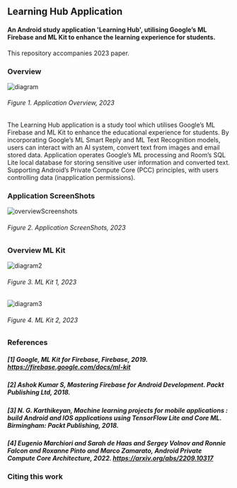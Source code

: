 ## Learning Hub Application
#### An Android study application 'Learning Hub', utilising Google’s ML Firebase and ML Kit to enhance the learning experience for students.

This repository accompanies 2023 paper.

### Overview
![diagram](https://github.com/leakydishes/LearningHubApplication/assets/79079577/a37944b5-e449-4b85-813e-1d772bb29e2c)
###### Figure 1. Application Overview, 2023


The Learning Hub application is a study tool which utilises Google’s ML Firebase and ML Kit to enhance the educational experience for students. By incorporating Google’s ML Smart Reply and ML Text Recognition models, users can interact with an AI system, convert text from images and email stored data. Application operates Google’s ML processing and Room’s SQL Lite local database for storing sensitive user information and converted text. Supporting Android’s Private Compute Core (PCC) principles, with users controlling data (inapplication permissions). 


### Application ScreenShots
![overviewScreenshots](https://github.com/leakydishes/LearningHubApplication/assets/79079577/a18b24a7-26f7-43a9-8541-a2b5ad9f9032)
###### Figure 2. Application ScreenShots, 2023


### Overview ML Kit
![diagram2](https://github.com/leakydishes/LearningHubApplication/assets/79079577/6c56f4b5-97ee-47fa-b035-64770b9e1f0e)
###### Figure 3. ML Kit 1, 2023


![diagram3](https://github.com/leakydishes/LearningHubApplication/assets/79079577/86af24b4-84d4-45e8-8b6b-9380cc018943)
###### Figure 4. ML Kit 2, 2023

### References
##### [1] Google, ML Kit for Firebase, Firebase, 2019. https://firebase.google.com/docs/ml-kit
##### [2] Ashok Kumar S, Mastering Firebase for Android Development. Packt Publishing Ltd, 2018.
##### [3] N. G. Karthikeyan, Machine learning projects for mobile applications : build Android and IOS applications using TensorFlow Lite and Core ML. Birmingham: Packt Publishing, 2018.
##### [4] Eugenio Marchiori and Sarah de Haas and Sergey Volnov and Ronnie Falcon and Roxanne Pinto and Marco Zamarato, Android Private Compute Core Architecture, 2022. https://arxiv.org/abs/2209.10317

### Citing this work

